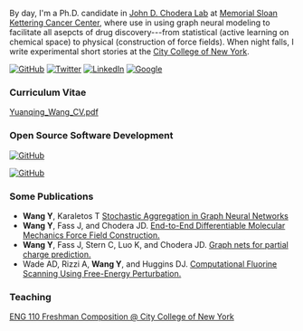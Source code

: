By day, I'm a Ph.D. candidate in [John D. Chodera Lab](http://choderalab.org) at [Memorial Sloan Kettering Cancer Center](http://mskcc.org), where use in using graph neural modeling to facilitate all asepcts of drug discovery---from statistical (active learning on chemical space) to physical (construction of force fields). When night falls, I write experimental short stories at the [City College of New York](http://ccny.cuny.edu).

[![GitHub](https://img.shields.io/badge/-%23121011.svg?style=for-the-badge&logo=github&logoColor=white)](https://github.com/yuanqing-wang/)
[![Twitter](https://img.shields.io/badge/-%231DA1F2.svg?style=for-the-badge&logo=Twitter&logoColor=white)](https://twitter.com/yuanqingwang)
[![LinkedIn](https://img.shields.io/badge/-%230077B5.svg?style=for-the-badge&logo=linkedin&logoColor=white)](https://www.linkedin.com/in/yuanqing-wang/)
[![Google](https://img.shields.io/badge/-4285F4?style=for-the-badge&logo=google&logoColor=white)](https://scholar.google.com/citations?user=Njp5EY4AAAAJ&hl=en)

### Curriculum Vitae
[Yuanqing_Wang_CV.pdf](Yuanqing_Wang_CV.pdf)

### Open Source Software Development
[![GitHub](https://img.shields.io/badge/espaloma-%23121011.svg?style=for-the-badge&logo=github&logoColor=white)](https://github.com/choderalab/espaloma/tree/master/espaloma)

[![GitHub](https://img.shields.io/badge/pinot-%23121011.svg?style=for-the-badge&logo=github&logoColor=white)](https://github.com/choderalab/pinot)

### Some Publications

- **Wang Y**, Karaletos T [Stochastic Aggregation in Graph Neural Networks](https://arxiv.org/abs/2102.12648)
- **Wang Y**, Fass J, and Chodera JD. [End-to-End Differentiable Molecular Mechanics Force Field Construction.](https://arxiv.org/abs/2010.01196)
- **Wang Y**, Fass J, Stern C, Luo K, and Chodera JD. [Graph nets for partial charge prediction.](https://arxiv.org/abs/1909.07903)
- Wade AD, Rizzi A, **Wang Y**, and Huggins DJ. [Computational Fluorine Scanning Using Free-Energy Perturbation.](https://pubs.acs.org/doi/10.1021/acs.jcim.9b00228)

### Teaching

[ENG 110 Freshman Composition @ City College of New York](teaching/eng110/syllabus.md)
